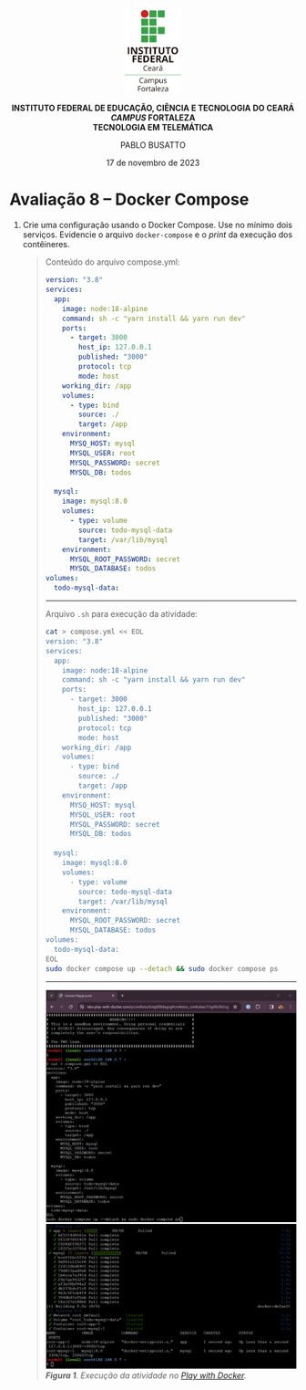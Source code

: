 <p align="center">
    <picture>
        <source media="(prefers-color-scheme: dark)" srcset="/img/ifce/logo-vertical-branca_media.png">
        <source media="(prefers-color-scheme: light)" srcset="/img/ifce/logo-vertical-colorida_media.png">
        <img alt="IFCE" width="100" src="/img/ifce/logo-vertical-colorida_media.png">
    </picture>
</p>

<p align="center"><b>INSTITUTO FEDERAL DE EDUCAÇÃO, CIÊNCIA E TECNOLOGIA DO CEARÁ</b><br>
<b><i>CAMPUS</i> FORTALEZA</b><br>
<b>TECNOLOGIA EM TELEMÁTICA</b></p>

<p align="center">PABLO BUSATTO</p>

<p align="center">17 de novembro de 2023</p>

# Avaliação 8 – Docker Compose
1. Crie uma configuração usando o Docker Compose. Use no mínimo dois serviços. Evidencie o arquivo `docker-compose` e o *print* da execução dos contêineres.

   > Conteúdo do arquivo compose.yml:
   > ```yaml
   > version: "3.8"
   > services:
   >   app:
   >     image: node:18-alpine
   >     command: sh -c "yarn install && yarn run dev"
   >     ports:
   >       - target: 3000
   >         host_ip: 127.0.0.1
   >         published: "3000"
   >         protocol: tcp
   >         mode: host
   >     working_dir: /app
   >     volumes:
   >       - type: bind
   >         source: ./
   >         target: /app
   >     environment:
   >       MYSQ_HOST: mysql
   >       MYSQL_USER: root
   >       MYSQL_PASSWORD: secret
   >       MYSQL_DB: todos
   > 
   >   mysql:
   >     image: mysql:8.0
   >     volumes:
   >       - type: volume
   >         source: todo-mysql-data
   >         target: /var/lib/mysql
   >     environment:
   >       MYSQL_ROOT_PASSWORD: secret
   >       MYSQL_DATABASE: todos
   > volumes:
   >   todo-mysql-data:
   > ```
   > ---
   > Arquivo `.sh` para execução da atividade:
   > ```sh
   > cat > compose.yml << EOL
   > version: "3.8"
   > services:
   >   app:
   >     image: node:18-alpine
   >     command: sh -c "yarn install && yarn run dev"
   >     ports:
   >       - target: 3000
   >         host_ip: 127.0.0.1
   >         published: "3000"
   >         protocol: tcp
   >         mode: host
   >     working_dir: /app
   >     volumes:
   >       - type: bind
   >         source: ./
   >         target: /app
   >     environment:
   >       MYSQ_HOST: mysql
   >       MYSQL_USER: root
   >       MYSQL_PASSWORD: secret
   >       MYSQL_DB: todos
   > 
   >   mysql:
   >     image: mysql:8.0
   >     volumes:
   >       - type: volume
   >         source: todo-mysql-data
   >         target: /var/lib/mysql
   >     environment:
   >       MYSQL_ROOT_PASSWORD: secret
   >       MYSQL_DATABASE: todos
   > volumes:
   >   todo-mysql-data:
   > EOL
   > sudo docker compose up --detach && sudo docker compose ps
   > ```
   > ---
   > ![1](img/1.png)
   > ![2](img/2.png)
   > ***Figura 1**. Execução da atividade no [Play with Docker](https://labs.play-with-docker.com).*
